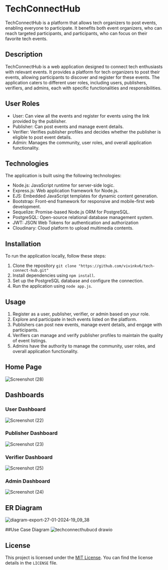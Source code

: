# TechConnectHub

TechConnectHub is a platform that allows tech organizers to post events, enabling everyone to participate. It benefits both event organizers, who can reach targeted participants, and participants, who can focus on their favorite tech events.

## Description

TechConnectHub is a web application designed to connect tech enthusiasts with relevant events. It provides a platform for tech organizers to post their events, allowing participants to discover and register for these events. The application caters to different user roles, including users, publishers, verifiers, and admins, each with specific functionalities and responsibilities.

## User Roles

- User: Can view all the events and register for events using the link provided by the publisher.
- Publisher: Can post events and manage event details.
- Verifier: Verifies publisher profiles and decides whether the publisher is eligible to post event details.
- Admin: Manages the community, user roles, and overall application functionality.

## Technologies

The application is built using the following technologies:

- Node.js: JavaScript runtime for server-side logic.
- Express.js: Web application framework for Node.js.
- EJS: Embedded JavaScript templates for dynamic content generation.
- Bootstrap: Front-end framework for responsive and mobile-first web development.
- Sequelize: Promise-based Node.js ORM for PostgreSQL.
- PostgreSQL: Open-source relational database management system.
- JWT: JSON Web Tokens for authentication and authorization
- Cloudinary: Cloud platform to upload multimedia contents.

## Installation

To run the application locally, follow these steps:

1. Clone the repository
`git clone "https://github.com/vivinkv6/tech-connect-hub.git"`
2. Install dependencies using `npm install`.
3. Set up the PostgreSQL database and configure the connection.
4. Run the application using `node app.js`.


## Usage

1. Register as a user, publisher, verifier, or admin based on your role.
2. Explore and participate in tech events listed on the platform.
3. Publishers can post new events, manage event details, and engage with participants.
4. Verifiers can manage and verify publisher profiles to maintain the quality of event listings.
5. Admins have the authority to manage the community, user roles, and overall application functionality.

## Home Page
![Screenshot (28)](https://github.com/vivinkv6/tech-connect-hub/assets/102971812/fadd2c01-4c8b-490a-be13-a2f1aa147106)

## Dashboards

### User Dashboard
![Screenshot (22)](https://github.com/vivinkv6/tech-connect-hub/assets/102971812/ca72af51-7b99-4722-8098-b73c03ef88d1)

### Publisher Dashboard
![Screenshot (23)](https://github.com/vivinkv6/tech-connect-hub/assets/102971812/b433b09e-2de3-4f73-9f84-516bad2dab01)

### Verifier Dashboard

![Screenshot (25)](https://github.com/vivinkv6/tech-connect-hub/assets/102971812/272681f2-c73a-4cc3-a2ed-59e8b93ec7f3)

### Admin Dashboard
![Screenshot (24)](https://github.com/vivinkv6/tech-connect-hub/assets/102971812/9fefafaa-7f18-46f0-988f-f71dd05a8796)

## ER Diagram
![diagram-export-27-01-2024-19_09_38](https://github.com/vivinkv6/tech-connect-hub/assets/102971812/56086dfe-add0-477a-87ae-360ad88d7462)

##Use Case Diagram
![techconnecthubucd drawio](https://github.com/vivinkv6/tech-connect-hub/assets/102971812/1e499bdf-41f2-420b-baf4-ef9d2adc751d)


## License

This project is licensed under the [MIT License](link-to-license). You can find the license details in the `LICENSE` file.
